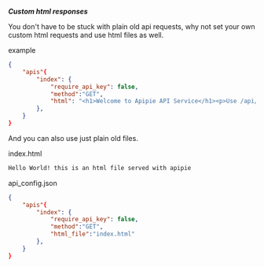 ***Custom html responses***

You don't have to be stuck with plain old api requests, why not set your own custom html requests and use html files as well.


example
```json
{
    "apis"{
        "index": {
            "require_api_key": false,
            "method":"GET",
            "html": "<h1>Welcome to Apipie API Service</h1><p>Use /api/{api_name} to access APIs.</p>"
        },
    }
}
```

And you can also use just plain old files.

index.html
```html
Hello World! this is an html file served with apipie
```

api_config.json

```json
{
    "apis"{
        "index": {
            "require_api_key": false,
            "method":"GET",
            "html_file":"index.html" 
        },
    }
}
```